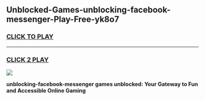 
## Unblocked-Games-unblocking-facebook-messenger-Play-Free-yk8o7
<h3>
<a href="https://premium76.site?title=unblocking-facebook-messenger&ref=21A">CLICK TO PLAY</a></h3>
<hr>

<h3>
<a href="https://premium76.site?title=unblocking-facebook-messenger&ref=21A">CLICK 2 PLAY</a>
  
</h3>

<a href="https://premium76.site?title=unblocking-facebook-messenger&ref=21A"><img src="https://clearcache.store/games.png"></a>


**unblocking-facebook-messenger games unblocked: Your Gateway to Fun and Accessible Online Gaming**
